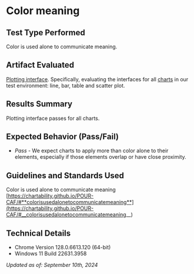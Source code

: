# Color meaning

## Test Type Performed

Color is used alone to communicate meaning.

## Artifact Evaluated

[Plotting interface](https://docs.bokeh.org/en/latest/docs/user_guide/basic.html#ug-basic). Specifically, evaluating the interfaces for all [charts](https://quansight-labs.github.io/bokeh-a11y-audit/#_ts1723552414769) in our test environment: line, bar, table and scatter plot.

## Results Summary

Plotting interface passes for all charts.

## Expected Behavior (Pass/Fail)

- _Pass_ - We expect charts to apply more than color alone to their elements, especially if those elements overlap or have close proximity.

<!-- ## Image or Video of Failure
...

## Steps to Reproduce
... -->

## Guidelines and Standards Used

Color is used alone to communicate meaning [https://chartability.github.io/POUR-CAF/#**colorisusedalonetocommunicatemeaning**](https://chartability.github.io/POUR-CAF/#__colorisusedalonetocommunicatemeaning__)

<!-- ## Related Evidence
...

## Known or Documented Issues
... -->

## Technical Details

- Chrome Version 128.0.6613.120 (64-bit)
- Windows 11 Build 22631.3958

_Updated as of: September 10th, 2024_

<!-- ## Notes
See these examples for adjacent ordered colors [here](https://observablehq.com/@frankelavsky/contrast-and-no-use-of-color-alone-in-adjacent-charts) and unordered colors [here](https://observablehq.com/@frankelavsky/experimental-color-scale-textures). -->
